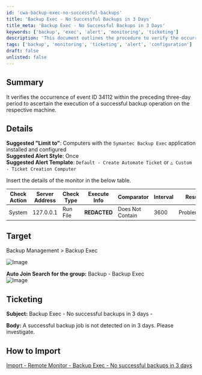 ```yaml
---
id: 'cwa-backup-exec-no-successful-backups'
title: 'Backup Exec - No Successful Backups in 3 Days'
title_meta: 'Backup Exec - No Successful Backups in 3 Days'
keywords: ['backup', 'exec', 'alert', 'monitoring', 'ticketing']
description: 'This document outlines the procedure to verify the occurrence of event ID 34112 within the last three days to ensure successful backup operations on machines with Symantec Backup Exec installed. It includes suggested alert styles, ticketing information, and import instructions for remote monitoring.'
tags: ['backup', 'monitoring', 'ticketing', 'alert', 'configuration']
draft: false
unlisted: false
---
```

## Summary

It verifies the occurrence of event ID 34112 within the preceding three-day period to ascertain the execution of a successful backup operation on the respective machine.

## Details

**Suggested "Limit to"**: Computers with the `Symantec Backup Exec` application installed and configured  
**Suggested Alert Style**: Once  
**Suggested Alert Template**: `Default - Create Automate Ticket` or `△ Custom - Ticket Creation Computer`  

Insert the details of the monitor in the below table.

| Check Action | Server Address | Check Type | Execute Info | Comparator        | Interval | Result     |
|--------------|----------------|------------|---------------|--------------------|----------|------------|
| System       | 127.0.0.1     | Run File   | **REDACTED**  | Does Not Contain    | 3600     | Problematic |

## Target

Backup Management > Backup Exec  

![Image](..\..\..\static\img\Backup-Exec---No-successful-backups-in-3-days\image_1.png)  

**Auto Join Search for the group:** Backup - Backup Exec  
![Image](..\..\..\static\img\Backup-Exec---No-successful-backups-in-3-days\image_2.png)  

## Ticketing

**Subject:** Backup Exec - No successful backups in 3 days - <ComputerName>  

**Body:** A successful backup job is not detected on <ComputerName> in 3 days. Please investigate.

## How to Import

[Import - Remote Monitor - Backup Exec - No successful backups in 3 days](https://proval.itglue.com/DOC-5078775-13244086)  


